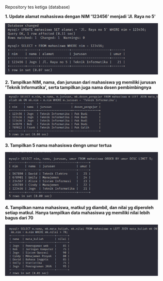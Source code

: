 Repository tes ketiga (database)

**1. Update alamat mahasiswa dengan NIM '123456' menjadi 'Jl. Raya no 5'**

<img src="https://github.com/Noblefel/tes3/blob/main/hasil1.PNG">

**2. Tampilkan NIM, nama, dan jurusan dari mahasiswa yg memiliki jurusan 'Teknik Informatika', serta tampilkan juga nama dosen pembimbingnya**

<img src="https://github.com/Noblefel/tes3/blob/main/hasil2.PNG">

**3. Tampilkan 5 nama mahasiswa dengn umur tertua**

<img src="https://github.com/Noblefel/tes3/blob/main/hasil3.PNG">

**4. Tampilkan nama mahasiswa, matkul yg diambil, dan nilai yg diperoleh setiap matkul. Hanya tampilkan data mahasiswa yg memiliki nilai lebih bagus dari 70**

<img src="https://github.com/Noblefel/tes3/blob/main/hasil4.PNG">
